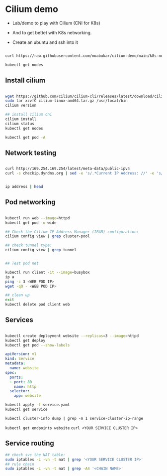 # Cilium demo

- Lab/demo to play with Cilium (CNI for K8s)
- And to get bettet with K8s networking.


- Create an ubuntu and ssh into it

```bash

curl https://raw.githubusercontent.com/moabukar/cilium-demo/main/k8s-no-cni.sh | sh

kubectl get nodes
```

## Install cilium

```bash

wget https://github.com/cilium/cilium-cli/releases/latest/download/cilium-linux-amd64.tar.gz
sudo tar xzvfC cilium-linux-amd64.tar.gz /usr/local/bin
cilium version

## install cilium cni
cilium install
cilium status
kubectl get nodes

kubectl get pod -A

```

## Network testing

```bash

curl http://169.254.169.254/latest/meta-data/public-ipv4
curl -s checkip.dyndns.org | sed -e 's/.*Current IP Address: //' -e 's/<.*$//'


ip address | head

```

## Pod networking

```bash

kubectl run web --image=httpd
kubectl get pod -o wide

## Check the Cilium IP Address Manager (IPAM) configuration:
cilium config view | grep cluster-pool

## check tunnel type:
cilium config view | grep tunnel


## Test pod net

kubectl run client -it --image=busybox
ip a
ping -c 3 <WEB POD IP>
wget -qO - <WEB POD IP>

## clean up
exit
kubectl delete pod client web


```


## Services

```bash

kubectl create deployment website --replicas=3 --image=httpd
kubectl get deploy
kubectl get pod --show-labels
```

```yaml
apiVersion: v1
kind: Service
metadata:
  name: website
spec:
  ports:
  - port: 80
    name: http
  selector:
    app: website

```

```bash
kubectl apply -f service.yaml
kubectl get service

```

`kubectl cluster-info dump | grep -m 1 service-cluster-ip-range`


`kubectl get endpoints website`
`curl <YOUR SERVICE CLUSTER IP>`

## Service routing

```bash
## check svc the NAT table:
sudo iptables -L -vn -t nat | grep '<YOUR SERVICE CLUSTER IP>'
## rule chain
sudo iptables -L -vn -t nat | grep -A4 '<CHAIN NAME>'


```


